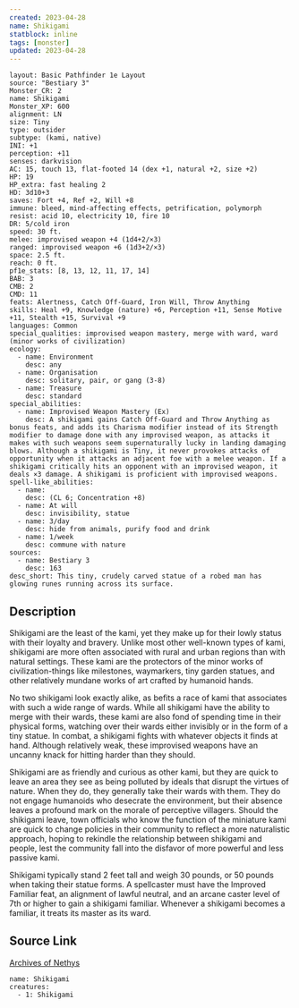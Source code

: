 ```yaml
---
created: 2023-04-28
name: Shikigami
statblock: inline
tags: [monster]
updated: 2023-04-28
---
```

```statblock
layout: Basic Pathfinder 1e Layout
source: "Bestiary 3"
Monster_CR: 2
name: Shikigami
Monster_XP: 600
alignment: LN
size: Tiny
type: outsider
subtype: (kami, native)
INI: +1
perception: +11
senses: darkvision
AC: 15, touch 13, flat-footed 14 (dex +1, natural +2, size +2)
HP: 19
HP_extra: fast healing 2
HD: 3d10+3
saves: Fort +4, Ref +2, Will +8
immune: bleed, mind-affecting effects, petrification, polymorph
resist: acid 10, electricity 10, fire 10
DR: 5/cold iron
speed: 30 ft.
melee: improvised weapon +4 (1d4+2/×3)
ranged: improvised weapon +6 (1d3+2/×3)
space: 2.5 ft.
reach: 0 ft.
pf1e_stats: [8, 13, 12, 11, 17, 14]
BAB: 3
CMB: 2
CMD: 11
feats: Alertness, Catch Off-Guard, Iron Will, Throw Anything
skills: Heal +9, Knowledge (nature) +6, Perception +11, Sense Motive +11, Stealth +15, Survival +9
languages: Common
special_qualities: improvised weapon mastery, merge with ward, ward (minor works of civilization)
ecology:
  - name: Environment
    desc: any
  - name: Organisation
    desc: solitary, pair, or gang (3-8)
  - name: Treasure
    desc: standard
special_abilities:
  - name: Improvised Weapon Mastery (Ex)
    desc: A shikigami gains Catch Off-Guard and Throw Anything as bonus feats, and adds its Charisma modifier instead of its Strength modifier to damage done with any improvised weapon, as attacks it makes with such weapons seem supernaturally lucky in landing damaging blows. Although a shikigami is Tiny, it never provokes attacks of opportunity when it attacks an adjacent foe with a melee weapon. If a shikigami critically hits an opponent with an improvised weapon, it deals ×3 damage. A shikigami is proficient with improvised weapons.
spell-like_abilities:
  - name:
    desc: (CL 6; Concentration +8)
  - name: At will
    desc: invisibility, statue
  - name: 3/day
    desc: hide from animals, purify food and drink
  - name: 1/week
    desc: commune with nature
sources:
  - name: Bestiary 3
    desc: 163
desc_short: This tiny, crudely carved statue of a robed man has glowing runes running across its surface.
```
## Description
Shikigami are the least of the kami, yet they make up for their lowly status with their loyalty and bravery. Unlike most other well-known types of kami, shikigami are more often associated with rural and urban regions than with natural settings. These kami are the protectors of the minor works of civilization-things like milestones, waymarkers, tiny garden statues, and other relatively mundane works of art crafted by humanoid hands.

No two shikigami look exactly alike, as befits a race of kami that associates with such a wide range of wards. While all shikigami have the ability to merge with their wards, these kami are also fond of spending time in their physical forms, watching over their wards either invisibly or in the form of a tiny statue. In combat, a shikigami fights with whatever objects it finds at hand. Although relatively weak, these improvised weapons have an uncanny knack for hitting harder than they should.

Shikigami are as friendly and curious as other kami, but they are quick to leave an area they see as being polluted by ideals that disrupt the virtues of nature. When they do, they generally take their wards with them. They do not engage humanoids who desecrate the environment, but their absence leaves a profound mark on the morale of perceptive villagers. Should the shikigami leave, town officials who know the function of the miniature kami are quick to change policies in their community to reflect a more naturalistic approach, hoping to rekindle the relationship between shikigami and people, lest the community fall into the disfavor of more powerful and less passive kami.

Shikigami typically stand 2 feet tall and weigh 30 pounds, or 50 pounds when taking their statue forms. A spellcaster must have the Improved Familiar feat, an alignment of lawful neutral, and an arcane caster level of 7th or higher to gain a shikigami familiar. Whenever a shikigami becomes a familiar, it treats its master as its ward.
## Source Link
[Archives of Nethys](https://aonprd.com/MonsterDisplay.aspx?ItemName=Shikigami)
```encounter-table
name: Shikigami
creatures:
  - 1: Shikigami
```
